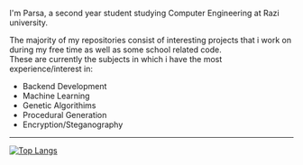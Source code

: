 I'm Parsa, a second year student studying Computer Engineering at Razi university.  

The majority of my repositories consist of interesting projects that i work on during my free time as well as some school related code.    
These are currently the subjects in which i have the most experience/interest in:   

- Backend Development
- Machine Learning 
- Genetic Algorithims
- Procedural Generation
- Encryption/Steganography
   
-------------------

[![Top Langs](https://github-readme-stats.vercel.app/api/top-langs/?username=Procedurally-Generated-Human&layout=compact)](https://github.com/anuraghazra/github-readme-stats)



<!---
Procedurally-Generated-Human/Procedurally-Generated-Human is a ✨ special ✨ repository because its `README.md` (this file) appears on your GitHub profile.
You can click the Preview link to take a look at your changes.
--->
